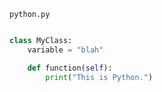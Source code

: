 <!-- >>>>>> BEGIN GENERATED FILE (include): SOURCE C:/Users/Burdette/Documents/GitHub/markdown_helper/test/include/templates/python_python.md -->
<!-- >>>>>> BEGIN INCLUDED FILE: SOURCE C:/Users/Burdette/Documents/GitHub/markdown_helper/test/include/templates/../includes/python.py -->
<code>python.py</code>
```python

class MyClass:
    variable = "blah"

    def function(self):
        print("This is Python.")
```
<!-- <<<<<< END INCLUDED FILE: SOURCE C:/Users/Burdette/Documents/GitHub/markdown_helper/test/include/templates/../includes/python.py -->
<!-- <<<<<< END GENERATED FILE (include): SOURCE C:/Users/Burdette/Documents/GitHub/markdown_helper/test/include/templates/python_python.md -->
